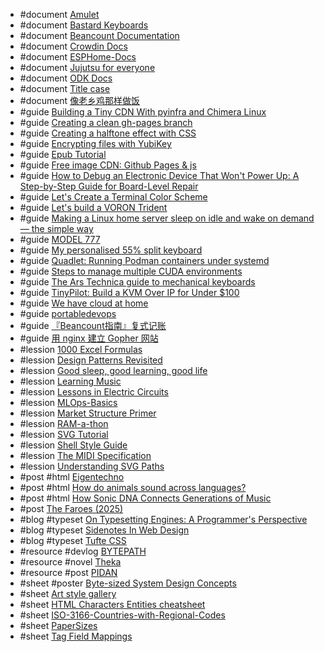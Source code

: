 - #document [Amulet](http://www.amulet.xyz/doc)
- #document [Bastard Keyboards](https://docs.bastardkb.com/)
- #document [Beancount Documentation](https://beancount.github.io/docs/index.html)
- #document [Crowdin Docs](https://support.crowdin.com)
- #document [ESPHome-Docs](https://github.com/esphome/esphome-docs)
- #document [Jujutsu for everyone](https://jj-for-everyone.github.io)
- #document [ODK Docs](https://docs.getodk.org)
- #document [Title case](https://www.wikiwand.com/en/articles/Title_case)
- #document [像老乡鸡那样做饭](https://github.com/Gar-b-age/CookLikeHOC)
- #guide [Building a Tiny CDN With pyinfra and Chimera Linux](https://www.wezm.net/v2/posts/2024/tiny-cdn/)
- #guide [Creating a clean gh-pages branch](https://gist.github.com/ramnathv/2227408)
- #guide [Creating a halftone effect with CSS](https://leanrada.com/notes/pure-css-halftone)
- #guide [Encrypting files with YubiKey](https://hive.blog/software/@m-san/encrypting-files-with-yubikey)
- #guide [Epub Tutorial](https://gist.github.com/stormwild/86673836eb6153e6ab2e65b4353a289e)
- #guide [Free image CDN: Github Pages & js](https://transloadit.com/devtips/free-image-cdn-setup-with-github-pages-javascript-cdn/)
- #guide [How to Debug an Electronic Device That Won't Power Up: A Step-by-Step Guide for Board-Level Repair](https://omid.dev/2024/10/14/how-to-debug-an-electronic-device-that-wont-power-up-a-step-by-step-guide-for-board-level-repair/)
- #guide [Let's Create a Terminal Color Scheme](https://hamvocke.com/blog/lets-create-a-terminal-color-scheme/)
- #guide [Let's build a VORON Trident](https://www.jonashietala.se/series/voron_trident/)
- #guide [Making a Linux home server sleep on idle and wake on demand — the simple way](https://dgross.ca/blog/linux-home-server-auto-sleep)
- #guide [MODEL 777](https://www.lucaiaconistewart.com/model-777)
- #guide [My personalised 55% split keyboard](https://leanrada.com/notes/my-personalised-keyboard/)
- #guide [Quadlet: Running Podman containers under systemd](https://mo8it.com/blog/quadlet/)
- #guide [Steps to manage multiple CUDA environments](https://gist.github.com/garg-aayush/156ec6ddda3d62e2c0ddad00b7e66956)
- #guide [The Ars Technica guide to mechanical keyboards](https://arstechnica.com/gadgets/2022/03/the-ars-technica-guide-to-mechanical-keyboards/)
- #guide [TinyPilot: Build a KVM Over IP for Under $100](https://mtlynch.io/tinypilot/)
- #guide [We have cloud at home](https://nielscautaerts.xyz/we-have-cloud-at-home.html)
- #guide [portabledevops](https://github.com/robertluwang/portabledevops)
- #guide [『Beancount指南』复式记账](https://fermi.ink/posts/2023/05/31/01/)
- #guide [用 nginx 建立 Gopher 网站](https://lantian.pub/article/modify-website/serve-gopher-with-nginx.lantian/)
- #lession [1000 Excel Formulas](https://exceljet.net/formulas)
- #lession [Design Patterns Revisited](https://gameprogrammingpatterns.com/design-patterns-revisited.html)
- #lession [Good sleep, good learning, good life](https://super-memory.com/articles/sleep.htm)
- #lession [Learning Music](https://learningmusic.ableton.com/)
- #lession [Lessons in Electric Circuits](https://www.allaboutcircuits.com/textbook/)
- #lession [MLOps-Basics](https://github.com/graviraja/MLOps-Basics)
- #lession [Market Structure Primer](https://primer.prooftrading.com/)
- #lession [RAM-a-thon](https://ram-a-thon.vercel.app/)
- #lession [SVG Tutorial](https://svg-tutorial.com/)
- #lession [Shell Style Guide](https://google.github.io/styleguide/shellguide.html)
- #lession [The MIDI Specification](http://midi.teragonaudio.com/tech/midispec.htm)
- #lession [Understanding SVG Paths](https://www.nan.fyi/svg-paths)
- #post #html [Eigentechno](https://www.isik.dev/posts/Eigentechno.html)
- #post #html [How do animals sound across languages?](https://pudding.cool/2025/03/language/)
- #post #html [How Sonic DNA Connects Generations of Music](https://pudding.cool/2025/04/music-dna/)
- #post [The Faroes (2025)](https://photoblog.nk412.com/Faroe2025/Faroes/n-cPCNFr)
- #blog #typeset [On Typesetting Engines: A Programmer's Perspective](https://blog.ppresume.com/posts/on-typesetting-engines)
- #blog #typeset [Sidenotes In Web Design](https://gwern.net/sidenote)
- #blog #typeset [Tufte CSS](https://edwardtufte.github.io/tufte-css/)
- #resource #devlog [BYTEPATH](https://scillidan.github.io/BYTEPATH-blogs)
- #resource #novel [Theka](https://scillidan.github.io/Theka/)
- #resource #post [PIDAN](https://scillidan.github.io/PIDAN-journal)
- #sheet #poster [Byte-sized System Design Concepts](https://github.com/ByteByteGoHq/system-design-101)
- #sheet [Art style gallery](https://airtable.com/appGc7YdwCFVYwTK8/shrY4CRFRaIhLjiBe/tbldCHol3ABwHG9ex)
- #sheet [HTML Characters Entities cheatsheet](https://cheatsheets.zip/html-char)
- #sheet [ISO-3166-Countries-with-Regional-Codes](https://github.com/lukes/ISO-3166-Countries-with-Regional-Codes/blob/master/all/all.csv)
- #sheet [PaperSizes](https://papersizes.io/)
- #sheet [Tag Field Mappings](https://docs.mp3tag.de/mapping/)
